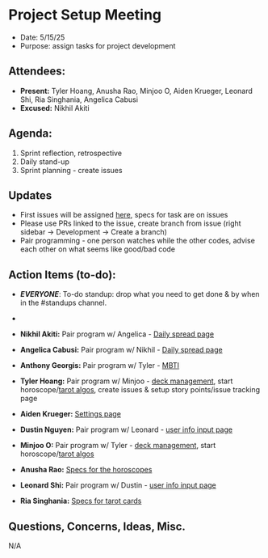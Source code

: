 # Project Setup Meeting

- Date: 5/15/25
- Purpose: assign tasks for project development

## Attendees:

- **Present:** Tyler Hoang, Anusha Rao, Minjoo O, Aiden Krueger, Leonard Shi, Ria Singhania, Angelica Cabusi
- **Excused:** Nikhil Akiti

## Agenda:

1. Sprint reflection, retrospective
2. Daily stand-up
3. Sprint planning - create issues

## Updates
- First issues will be assigned [here](https://github.com/cse110-sp25-group16/cse110-sp25-group16/issues), specs for task are on issues
- Please use PRs linked to the issue, create branch from issue (right sidebar -> Development -> Create a branch)
- Pair programming - one person watches while the other codes, advise each other on what seems like good/bad code

## Action Items (to-do):

- **_EVERYONE_**: To-do standup: drop what you need to get done & by when in the #standups channel.
- 

- **Nikhil Akiti:** Pair program w/ Angelica - [Daily spread page](https://github.com/cse110-sp25-group16/cse110-sp25-group16/issues/43) 
- **Angelica Cabusi:** Pair program w/ Nikhil - [Daily spread page](https://github.com/cse110-sp25-group16/cse110-sp25-group16/issues/43) 
- **Anthony Georgis:** Pair program w/ Tyler - [MBTI](https://github.com/cse110-sp25-group16/cse110-sp25-group16/issues/48)
- **Tyler Hoang:** Pair program w/ Minjoo - [deck management](https://github.com/cse110-sp25-group16/cse110-sp25-group16/issues/45), start horoscope/[tarot algos](https://github.com/cse110-sp25-group16/cse110-sp25-group16/issues/46), create issues & setup story points/issue tracking page
- **Aiden Krueger:** [Settings page](https://github.com/cse110-sp25-group16/cse110-sp25-group16/issues/49)
- **Dustin Nguyen:** Pair program w/ Leonard - [user info input page](https://github.com/cse110-sp25-group16/cse110-sp25-group16/issues/44)
- **Minjoo O:** Pair program w/ Tyler - [deck management](https://github.com/cse110-sp25-group16/cse110-sp25-group16/issues/45), start horoscope/[tarot algos](https://github.com/cse110-sp25-group16/cse110-sp25-group16/issues/46)
- **Anusha Rao:** [Specs for the horoscopes](https://github.com/cse110-sp25-group16/cse110-sp25-group16/issues/47)
- **Leonard Shi:** Pair program w/ Dustin - [user info input page](https://github.com/cse110-sp25-group16/cse110-sp25-group16/issues/44)
- **Ria Singhania:** [Specs for tarot cards](https://github.com/cse110-sp25-group16/cse110-sp25-group16/issues/42)

## Questions, Concerns, Ideas, Misc.
N/A